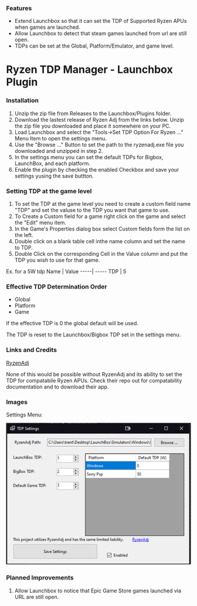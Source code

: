 ### Features

- Extend Launchbox so that it can set the TDP of Supported Ryzen APUs when games are launched.
- Allow Launchbox to detect that steam games launched from url are still open.
- TDPs can be set at the Global, Platform/Emulator, and game level.

# Ryzen TDP Manager - Launchbox Plugin


### Installation

1.  Unzip the zip file from Releases to the Launchbox/Plugins folder.
1. Download the lastest release of Ryzen Adj from the links below. Unzip the zip file you downloaded and place it somewhere on your PC.
1. Load Launchbox and select the "Tools->Set TDP Option For Ryzen ..." Menu Item to open the settings menu.
1. Use the "Browse ..." Button to set the path to the ryzenadj.exe file you downloaded and unzipped in step 2.
1. In the settings menu you can set the default TDPs for Bigbox, LaunchBox, and each platform.
1. Enable the plugin by checking the enabled Checkbox and save your settings yusing the save buttton.


### Setting TDP at the game level
1. To set the TDP at the game level you need to create a custom field name "TDP" and set the valuse to the TDP you want that game to use.
1. To Create a Custom field for a game right click on the game and select the "Edit" menu item.
1. In the Game's Properties dialog box select Custom fields form the list on the left.
1. Double click on a blank table cell inthe name column and set the name to TDP.
1. Double Click on the corresponding Cell in the Value column and put the TDP you wish to use for that game.

Ex. for a 5W tdp
Name | Value
-----| -----
TDP   |   5   

### Effective TDP Determination Order
- Global
- Platform
- Game

If the effective TDP is 0 the global default will be used.

The TDP is reset to the Launchbox/Bigbox TDP set in the settings menu.

### Links and Credits
[RyzenAdj](https://github.com/FlyGoat/RyzenAdj)

None of this would be possible without RyzenAdj and its ability to set the TDP for compatabile Ryzen APUs. Check their repo out for compatability documentation and to download their app.

### Images

Settings Menu:

![SettingsMenu](./settings.png)

### Planned Improvements

1.  Allow Launchbox to notice that Epic Game Store games launched via URL are still open.
